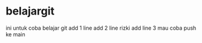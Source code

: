 # belajargit
ini untuk coba belajar git
add 1 line
add 2 line
rizki add line 3
mau coba push ke main